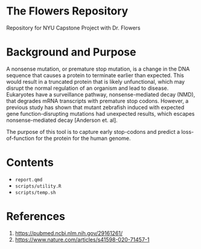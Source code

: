# The Flowers Repository
Repository for NYU Capstone Project with Dr. Flowers

# Background and Purpose
A nonsense mutation, or premature stop mutation, is a change in the DNA sequence that causes a protein to terminate earlier than expected. This would result in a truncated protein that is likely unfunctional, which may disrupt the normal regulation of an organism and lead to disease. Eukaryotes have a surveillance pathway, nonsense-mediated decay (NMD), that degrades mRNA transcripts with premature stop codons. However, a previous study has shown that mutant zebrafish induced with expected gene function-disrupting mutations had unexpected results, which escapes nonsense-mediated decay [Anderson et. al]. 

The purpose of this tool is to capture early stop-codons and predict a loss-of-function for the protein for the human genome. 

# Contents
* `report.qmd`
* `scripts/utility.R`
* `scripts/temp.sh`

# References
1. https://pubmed.ncbi.nlm.nih.gov/29161261/
2. https://www.nature.com/articles/s41598-020-71457-1

